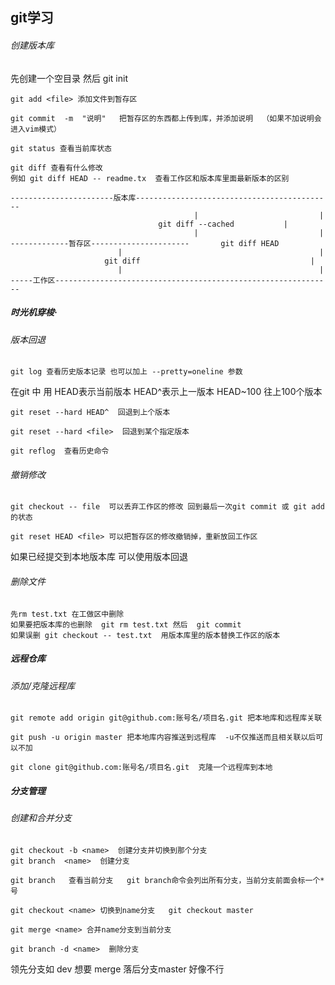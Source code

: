 ## **git学习**

###### 创建版本库 

先创建一个空目录 然后 git init

```
git add <file> 添加文件到暂存区
```

```
git commit  -m  "说明"   把暂存区的东西都上传到库，并添加说明  （如果不加说明会进入vim模式）
```

`git status 查看当前库状态`

```
git diff 查看有什么修改
例如 git diff HEAD -- readme.tx  查看工作区和版本库里面最新版本的区别

-----------------------版本库--------------------------------------------
                                         |                           |
                                 git diff --cached           |
                                         |                           |
-------------暂存区----------------------       git diff HEAD
                        |                                            |
                     git diff                                      |
                        |                                            |
-----工作区--------------------------------------------------------------
```

##### 时光机穿梭·

###### 版本回退

```
git log 查看历史版本记录 也可以加上 --pretty=oneline 参数
```

在git 中 用 HEAD表示当前版本   HEAD^表示上一版本  HEAD~100 往上100个版本

```
git reset --hard HEAD^  回退到上个版本
```

```
git reset --hard <file>  回退到某个指定版本
```

```
git reflog  查看历史命令
```

###### 撤销修改

```
git checkout -- file  可以丢弃工作区的修改 回到最后一次git commit 或 git add 的状态
```

```
git reset HEAD <file> 可以把暂存区的修改撤销掉，重新放回工作区
```

如果已经提交到本地版本库 可以使用版本回退

###### 删除文件

```
先rm test.txt 在工做区中删除
如果要把版本库的也删除  git rm test.txt 然后  git commit
如果误删 git checkout -- test.txt  用版本库里的版本替换工作区的版本
```

##### 远程仓库

###### 添加/克隆远程库

```
git remote add origin git@github.com:账号名/项目名.git 把本地库和远程库关联
```

```
git push -u origin master 把本地库内容推送到远程库  -u不仅推送而且相关联以后可以不加
```

```
git clone git@github.com:账号名/项目名.git  克隆一个远程库到本地
```

##### 分支管理

###### 创建和合并分支

```
git checkout -b <name>  创建分支并切换到那个分支
git branch  <name>  创建分支
```

```
git branch   查看当前分支   git branch命令会列出所有分支，当前分支前面会标一个*号
```

```
git checkout <name> 切换到name分支   git checkout master
```

```
git merge <name> 合并name分支到当前分支
```

```
git branch -d <name>  删除分支
```

领先分支如 dev  想要 merge   落后分支master 好像不行